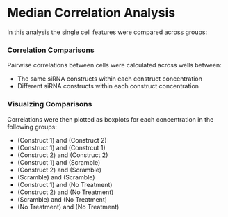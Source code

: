 # Median Correlation Analysis
In this analysis the single cell features were compared across groups:
### Correlation Comparisons
Pairwise correlations between cells were calculated across wells between:
- The same siRNA constructs within each construct concentration
- Different siRNA constructs within each construct concentration

### Visualzing Comparisons
Correlations were then plotted as boxplots for each concentration in the following groups:

- (Construct 1) and (Construct 2)
- (Construct 1) and (Constrcut 1)
- (Construct 2) and (Construct 2)
- (Construct 1) and (Scramble)
- (Construct 2) and (Scramble)
- (Scramble) and (Scramble)
- (Construct 1) and (No Treatment)
- (Construct 2) and (No Treatment)
- (Scramble) and (No Treatment)
- (No Treatment) and (No Treatment)
